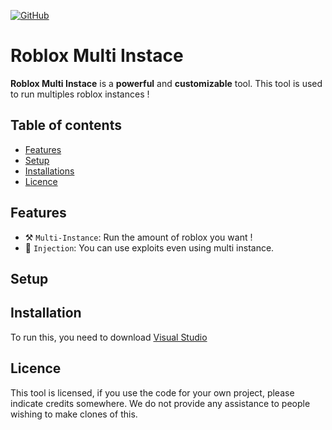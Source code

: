 <a href="https://github.com/aphor1st/roblox-multi-instance"><img src="https://img.shields.io/github/stars/aphor1st/roblox-multi-instance?style=social" alt="GitHub" /></a>

# Roblox Multi Instace
**Roblox Multi Instace** is a __powerful__ and **customizable** tool. This tool is used to run multiples roblox instances !  

## Table of contents
  - [Features](#features)
  - [Setup](#setup)
  - [Installations](#installations)
  - [Licence](#licence)

## Features
* ⚒️ `Multi-Instance`: Run the amount of roblox you want ! 
* 💉 `Injection`: You can use exploits even using multi instance.

## Setup

## Installation
To run this, you need to download [Visual Studio](https://visualstudio.microsoft.com/)

## Licence
This tool is licensed, if you use the code for your own project, please indicate credits somewhere. 
We do not provide any assistance to people wishing to make clones of this.
